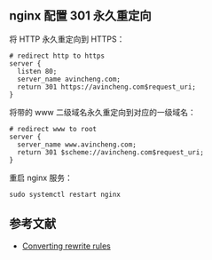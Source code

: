 ## nginx 配置 301 永久重定向

将 HTTP 永久重定向到 HTTPS：

```nginx
# redirect http to https
server {
  listen 80;
  server_name avincheng.com;
  return 301 https://avincheng.com$request_uri;
}
```

将带的  www 二级域名永久重定向到对应的一级域名：

```nginx
# redirect www to root
server {
  server_name www.avincheng.com;
  return 301 $scheme://avincheng.com$request_uri;
}
```

重启 nginx 服务：

```shell
sudo systemctl restart nginx
```

## 参考文献

* [Converting rewrite rules](http://nginx.org/en/docs/http/converting_rewrite_rules.html)

